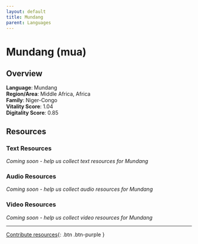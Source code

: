 ```yaml
---
layout: default
title: Mundang
parent: Languages
---
```


# Mundang (mua)

## Overview

**Language**: Mundang  
**Region/Area**: Middle Africa, Africa  
**Family**: Niger-Congo  
**Vitality Score**: 1.04  
**Digitality Score**: 0.85  

## Resources

### Text Resources
*Coming soon - help us collect text resources for Mundang*

### Audio Resources
*Coming soon - help us collect audio resources for Mundang*

### Video Resources
*Coming soon - help us collect video resources for Mundang*

---

[Contribute resources](https://fairtrain.github.io/){: .btn .btn-purple }
